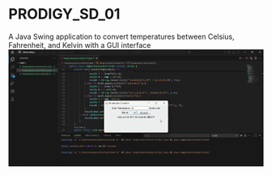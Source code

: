 # PRODIGY_SD_01
A Java Swing application to convert temperatures between Celsius, Fahrenheit, and Kelvin with a GUI interface
![Program Output](Output.png)
